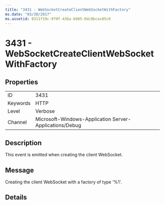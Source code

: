 ```yaml
---
title: "3431 - WebSocketCreateClientWebSocketWithFactory"
ms.date: "03/30/2017"
ms.assetid: 8311f19c-970f-436a-b985-0dc8bcac85c0
---
```

# 3431 - WebSocketCreateClientWebSocketWithFactory
## Properties  


|||  
|-|-|  
|ID|3431|  
|Keywords|HTTP|  
|Level|Verbose|  
|Channel|Microsoft-Windows-Application Server-Applications/Debug|  

## Description  
 This event is emitted when creating the client WebSocket.  

## Message  
 Creating the client WebSocket with a factory of type '%1'.  

## Details
